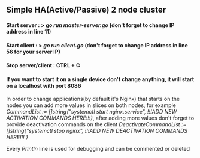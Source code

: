 ## Simple HA(Active/Passive) 2 node cluster

#### Start server : > *go run master-server.go* (don't forget to change IP address in line 11)

#### Start client : > *go run client.go* (don't forget to change IP address in line 56 for your server IP)

#### Stop server/client : CTRL + C

#### If you want to start it on a single device don't change anything, it will start on a localhost with port 8086

In order to change applications(by default it's Nginx) that starts on the nodes you can add more values in slices on both nodes, for example *CommandList := []string{"systemctl start nginx.service", !!!ADD NEW ACTIVATION COMMANDS HERE!!!}*, after adding more values don't forget to provide deactivation commands on the client *DeactivateCommandList := []string{"systemctl stop nginx", !!!ADD NEW DEACTIVATION COMMANDS HERE!!! }*


Every *Println* line is used for debugging and can be commented or deleted
